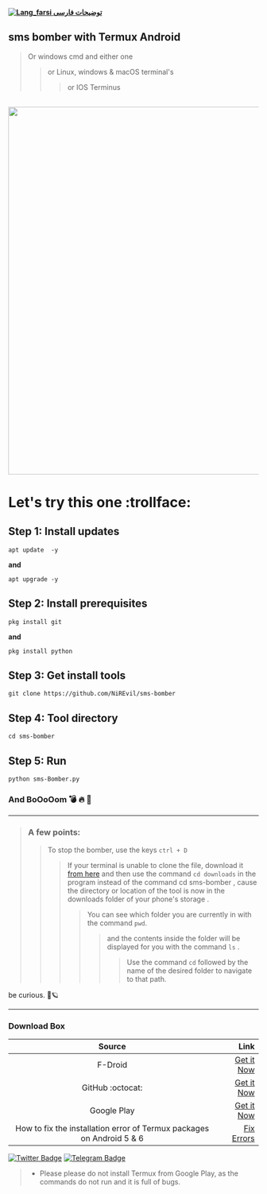 [**![Lang_farsi](https://user-images.githubusercontent.com/125398461/234186932-52f1fa82-52c6-417f-8b37-08fe9250a55f.png) توضیحات فارسی**  ](README-FA.md)


## sms bomber with Termux Android
> Or windows cmd and either one
> > or Linux, windows & macOS terminal's
> > > or IOS Terminus


<p align="center">
  <br><img src="https://github.com/NiREvil/workers-cloudflare/blob/main/Other/pics/snake.svg" width="740px">
</p>



# Let's try this one :trollface:
## Step 1: Install updates

    apt update  -y
  **and**  
  
    apt upgrade -y


## Step 2: Install prerequisites

    pkg install git
  **and**
  
    pkg install python



## Step 3: Get install tools

    git clone https://github.com/NiREvil/sms-bomber



## Step 4: Tool directory
     
    cd sms-bomber



## Step 5: Run

    python sms-Bomber.py

          
### And BoOoOom :bomb: :fire: :ghost:

------
> ### A few points:
> > To stop the bomber, use the keys `ctrl + D`
> > > If your terminal is unable to clone the file, download it [from here](https://github.com/NiREvil/sms-bomber/blob/main/sms-bomber.py)
> > > and then use the command `cd downloads` in the program instead of the command cd sms-bomber ,
cause the directory or location of the tool is now in the downloads folder of your phone's storage .
> > > > You can see which folder you are currently in with the command `pwd`.
> > > > > and the contents inside the folder will be displayed for you with the command `ls` .
> > > > > > Use the command `cd` followed by the name of the desired folder to navigate to that path.


be curious. 🤍🪐

---
### Download Box

| Source | Link |
|:--------:| -------------:|
| F-Droid | [Get it Now](https://f-droid.org/en/packages/com.termux)|
|  GitHub :octocat:| [Get it Now](https://github.com/termux/termux-app/releases/tag/v0.118.0)|
|Google Play| [Get it Now](https://play.google.com/store/apps/details?id=com.termux)|
| How to fix the installation error of Termux packages on Android 5 & 6 | [Fix Errors](https://t.me/F_NiREvil/5040)


[![Twitter Badge](https://img.shields.io/badge/Twitter-Profile-informational?style=flat&logo=twitter&logoColor=white&color=1CA2F1)](https://twitter.com/NiREvil_)  [![Telegram Badge](https://img.shields.io/badge/Telegram-Profile-informational?style=flat&logo=telegram&logoColor=white&color=1CA2F1)](https://t.me/F_NiREvil)  



> * Please please do not install Termux from Google Play, as the commands do not run and it is full of bugs.
